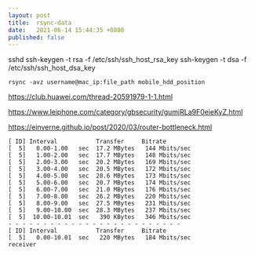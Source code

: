 ```yaml
---
layout: post
title:  rsync-data
date:   2021-06-14 15:44:35 +0800
published: false
---
```




sshd
ssh-keygen -t rsa -f /etc/ssh/ssh_host_rsa_key
ssh-keygen -t dsa -f /etc/ssh/ssh_host_dsa_key



`rsync -avz username@mac_ip:file_path mobile_hdd_position`


https://club.huawei.com/thread-20591979-1-1.html

https://www.leiphone.com/category/gbsecurity/gumjRLa9F0eieKyZ.html

https://einverne.github.io/post/2020/03/router-bottleneck.html



```
[ ID] Interval           Transfer     Bitrate
[  5]   0.00-1.00   sec  17.2 MBytes   144 Mbits/sec                  
[  5]   1.00-2.00   sec  17.7 MBytes   148 Mbits/sec                  
[  5]   2.00-3.00   sec  20.2 MBytes   169 Mbits/sec                  
[  5]   3.00-4.00   sec  20.5 MBytes   172 Mbits/sec                  
[  5]   4.00-5.00   sec  20.6 MBytes   173 Mbits/sec                  
[  5]   5.00-6.00   sec  20.7 MBytes   174 Mbits/sec                  
[  5]   6.00-7.00   sec  21.0 MBytes   176 Mbits/sec                  
[  5]   7.00-8.00   sec  26.2 MBytes   220 Mbits/sec                  
[  5]   8.00-9.00   sec  27.5 MBytes   231 Mbits/sec                  
[  5]   9.00-10.00  sec  28.3 MBytes   237 Mbits/sec                  
[  5]  10.00-10.01  sec   390 KBytes   346 Mbits/sec                  
- - - - - - - - - - - - - - - - - - - - - - - - -
[ ID] Interval           Transfer     Bitrate
[  5]   0.00-10.01  sec   220 MBytes   184 Mbits/sec                  receiver
```
